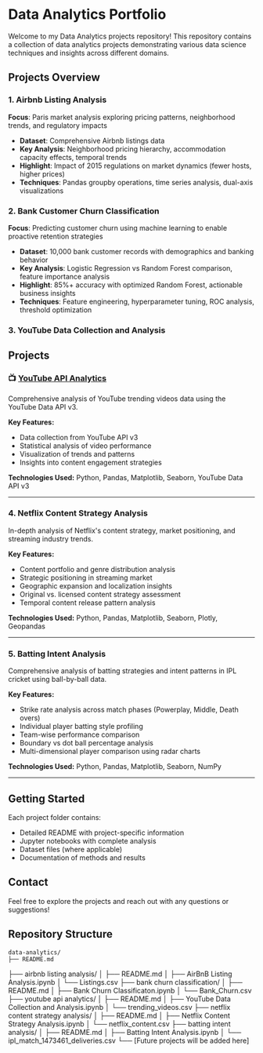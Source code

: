 # Data Analytics Portfolio

Welcome to my Data Analytics projects repository! This repository contains a collection of data analytics projects demonstrating various data science techniques and insights across different domains.

## Projects Overview

### 1. Airbnb Listing Analysis
**Focus**: Paris market analysis exploring pricing patterns, neighborhood trends, and regulatory impacts
- **Dataset**: Comprehensive Airbnb listings data
- **Key Analysis**: Neighborhood pricing hierarchy, accommodation capacity effects, temporal trends
- **Highlight**: Impact of 2015 regulations on market dynamics (fewer hosts, higher prices)
- **Techniques**: Pandas groupby operations, time series analysis, dual-axis visualizations

### 2. Bank Customer Churn Classification
**Focus**: Predicting customer churn using machine learning to enable proactive retention strategies
- **Dataset**: 10,000 bank customer records with demographics and banking behavior
- **Key Analysis**: Logistic Regression vs Random Forest comparison, feature importance analysis
- **Highlight**: 85%+ accuracy with optimized Random Forest, actionable business insights
- **Techniques**: Feature engineering, hyperparameter tuning, ROC analysis, threshold optimization

### 3. YouTube Data Collection and Analysis

## Projects

### 📺 [YouTube API Analytics](./youtube%20api%20analytics/)
Comprehensive analysis of YouTube trending videos data using the YouTube Data API v3.

**Key Features:**
- Data collection from YouTube API v3
- Statistical analysis of video performance
- Visualization of trends and patterns
- Insights into content engagement strategies

**Technologies Used:** Python, Pandas, Matplotlib, Seaborn, YouTube Data API v3

---

### 4. Netflix Content Strategy Analysis
In-depth analysis of Netflix's content strategy, market positioning, and streaming industry trends.

**Key Features:**
- Content portfolio and genre distribution analysis
- Strategic positioning in streaming market
- Geographic expansion and localization insights
- Original vs. licensed content strategy assessment
- Temporal content release pattern analysis

**Technologies Used:** Python, Pandas, Matplotlib, Seaborn, Plotly, Geopandas

---

### 5. Batting Intent Analysis
Comprehensive analysis of batting strategies and intent patterns in IPL cricket using ball-by-ball data.

**Key Features:**
- Strike rate analysis across match phases (Powerplay, Middle, Death overs)
- Individual player batting style profiling
- Team-wise performance comparison
- Boundary vs dot ball percentage analysis
- Multi-dimensional player comparison using radar charts

**Technologies Used:** Python, Pandas, Matplotlib, Seaborn, NumPy

---

## Getting Started

Each project folder contains:
- Detailed README with project-specific information
- Jupyter notebooks with complete analysis
- Dataset files (where applicable)
- Documentation of methods and results

## Contact

Feel free to explore the projects and reach out with any questions or suggestions!

## Repository Structure
```
data-analytics/
├── README.md
```
├── airbnb listing analysis/
│   ├── README.md
│   ├── AirBnB Listing Analysis.ipynb
│   └── Listings.csv
├── bank churn classification/
│   ├── README.md
│   ├── Bank Churn Classificaton.ipynb
│   └── Bank_Churn.csv
├── youtube api analytics/
│   ├── README.md
│   ├── YouTube Data Collection and Analysis.ipynb
│   └── trending_videos.csv
├── netflix content strategy analysis/
│   ├── README.md
│   ├── Netflix Content Strategy Analysis.ipynb
│   └── netflix_content.csv
├── batting intent analysis/
│   ├── README.md
│   ├── Batting Intent Analysis.ipynb
│   └── ipl_match_1473461_deliveries.csv
└── [Future projects will be added here]
```
